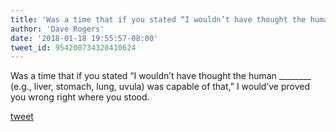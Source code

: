 ```yaml
---
title: 'Was a time that if you stated “I wouldn’t have thought the human ________...'
author: 'Dave Rogers'
date: '2018-01-18 19:55:57-08:00'
tweet_id: 954200734320410624
---
```

Was a time that if you stated “I wouldn’t have thought the human ________ (e.g., liver, stomach, lung, uvula) was capable of that,” I would’ve proved you wrong right where you stood.

[tweet](https://twitter.com/yukondude/status/954200734320410624)